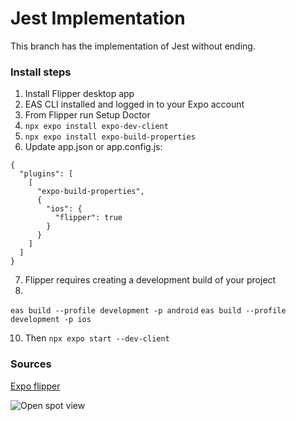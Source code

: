 # Jest Implementation

This branch has the implementation of Jest without ending.

### Install steps

1. Install Flipper desktop app
2. EAS CLI installed and logged in to your Expo account
3. From Flipper run Setup Doctor
4. ```npx expo install expo-dev-client```
5. ```npx expo install expo-build-properties```
6. Update app.json or app.config.js:

```
{
  "plugins": [
    [
      "expo-build-properties",
      {
        "ios": {
          "flipper": true
        }
      }
    ]
  ]
}
```

7. Flipper requires creating a development build of your project
8.
```eas build --profile development -p android```
```eas build --profile development -p ios```

10. Then ```npx expo start --dev-client```

### Sources
[Expo flipper](https://docs.expo.dev/guides/using-flipper/)

![Open spot view](https://github.com/gabalfa/open-spot-expo/blob/feature/flipperImplementation/previews/IMG-FLIPPER.png?raw=true)
